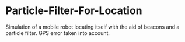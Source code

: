 # Particle-Filter-For-Location
Simulation of a mobile robot locating itself with the aid of beacons and a particle filter. GPS error taken into account.
